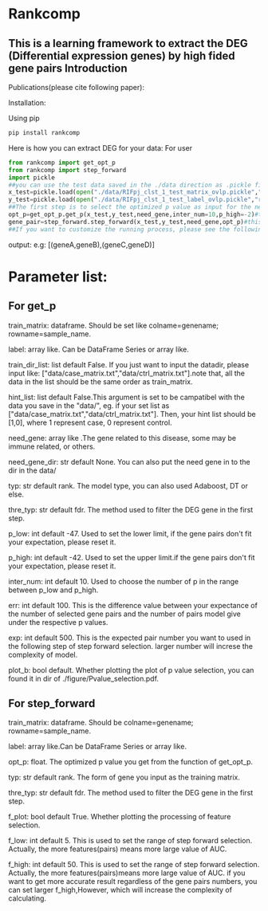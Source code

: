 # Rankcomp
This is a learning framework to extract the DEG (Differential expression genes) by high fided gene pairs
Introduction
-----------------------------
Publications(please cite following paper): 

Installation: 

Using pip
```python
pip install rankcomp
```

Here is how you can extract DEG for your data:
For user
```python
from rankcomp import get_opt_p
from rankcomp import step_forward
import pickle
##you can use the test data saved in the ./data direction as .pickle file type
x_test=pickle.load(open("./data/RIFpj_clst_1_test_matrix_ovlp.pickle","rb"))
y_test=pickle.load(open("./data/RIFpj_clst_1_test_label_ovlp.pickle","rb"))
##The first step is to select the optimized p value as input for the next step.
opt_p=get_opt_p.get_p(x_test,y_test,need_gene,inter_num=10,p_high=-2)#the matrix and label should include two types of case. default 0and 1.
gene_pair=step_forward.step_forward(x_test,y_test,need_gene,opt_p)#this scripts can help you to extract different genes pairs with strong significance.
##If you want to customize the running process, please see the following guidline of parameter setting.
```
output:
e.g: [(geneA,geneB),(geneC,geneD)]



# Parameter list:

##   For get_p
train_matrix: dataframe. Should be set like colname=genename; rowname=sample_name.

label: array like. Can be DataFrame Series or array like.

train_dir_list: list default False. If you just want to input the datadir, please input like:     ["data/case_matrix.txt","data/ctrl_matrix.txt"].note that, all the data in the list should be the same order as train_matrix.

hint_list: list default False.This argument is set to be campatibel with the data you save in the "data/", eg. if your set list as ["data/case_matrix.txt","data/ctrl_matrix.txt"]. Then, your hint list should be [1,0], where 1 represent case, 0 represent control.

need_gene: array like .The gene related to this disease, some may be immune related, or others.

need_gene_dir: str default None. You can also put the need gene in to the dir in the data/

typ: str default rank. The model type, you can also used Adaboost, DT or else.

thre_typ: str default fdr. The method used to filter the DEG gene in the first step.

p_low: int default -47. Used to set the lower limit, if the gene pairs don't fit your expectation, please reset it.

p_high: int default -42. Used to set the upper limit.if the gene pairs don't fit your expectation, please reset it.

inter_num: int default 10. Used to choose the number of p in the range between p_low and p_high.

err: int default 100. This is the difference value between your expectance of the number of selected gene pairs and the number of pairs model give under the respective p values.

exp: int default 500. This is the expected pair number you want to used in the following step of step forward selection. larger number will increse the complexity of model.

plot_b: bool default. Whether plotting the plot of p value selection, you can found it in dir of ./figure/Pvalue_selection.pdf.


##   For step_forward
train_matrix: dataframe. Should be colname=genename; rowname=sample_name.

label: array like.Can be DataFrame Series or array like.

opt_p: float. The optimized p value you get from the function of get_opt_p.

typ: str default rank. The form of gene you input as the training matrix.

thre_typ: str default fdr. The method used to filter the DEG gene in the first step.

f_plot: bool default True. Whether plotting the processing of feature selection.

f_low: int default 5. This is used to set the range of step forward selection. Actually, the more features(pairs) means more large value of AUC.

f_high: int default 50. This is used to set the range of step forward selection. Actually, the more features(pairs)means more large value of AUC. if you want to get more accurate result regardless of the gene pairs numbers, you can set larger f_high,However, which will increase the complexity of calculating.





